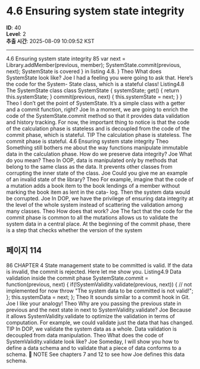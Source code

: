 # 4.6 Ensuring system state integrity

**ID**: 40  
**Level**: 2  
**추출 시간**: 2025-08-09 10:09:52 KST

---

4.6 Ensuring system state integrity 85
var next = Library.addMember(previous, member);
SystemState.commit(previous, next);
SystemState is covered
}
in listing 4.8.
}
Theo What does SystemState look like?
Joe I had a feeling you were going to ask that. Here’s the code for the System-
State class, which is a stateful class!
Listing4.8 The SystemState class
class SystemState {
systemState;
get() {
return this.systemState;
}
commit(previous, next) {
this.systemState = next;
}
}
Theo I don’t get the point of SystemState. It’s a simple class with a getter and a
commit function, right?
Joe In a moment, we are going to enrich the code of the SystemState.commit
method so that it provides data validation and history tracking. For now, the
important thing to notice is that the code of the calculation phase is stateless
and is decoupled from the code of the commit phase, which is stateful.
TIP The calculation phase is stateless. The commit phase is stateful.
4.6 Ensuring system state integrity
Theo Something still bothers me about the way functions manipulate immutable
data in the calculation phase. How do we preserve data integrity?
Joe What do you mean?
Theo In OOP, data is manipulated only by methods that belong to the same class as
the data. It prevents other classes from corrupting the inner state of the class.
Joe Could you give me an example of an invalid state of the library?
Theo For example, imagine that the code of a mutation adds a book item to the
book lendings of a member without marking the book item as lent in the cata-
log. Then the system data would be corrupted.
Joe In DOP, we have the privilege of ensuring data integrity at the level of the
whole system instead of scattering the validation among many classes.
Theo How does that work?
Joe The fact that the code for the commit phase is common to all the mutations
allows us to validate the system data in a central place. At the beginning of the
commit phase, there is a step that checks whether the version of the system

## 페이지 114

86 CHAPTER 4 State management
state to be committed is valid. If the data is invalid, the commit is rejected.
Here let me show you.
Listing4.9 Data validation inside the commit phase
SystemState.commit = function(previous, next) {
if(!SystemValidity.validate(previous, next)) { // not implemented for now
throw "The system data to be committed is not valid!";
};
this.systemData = next;
};
Theo It sounds similar to a commit hook in Git.
Joe I like your analogy!
Theo Why are you passing the previous state in previous and the next state in next
to SystemValidity.validate?
Joe Because it allows SystemValidity.validate to optimize the validation in
terms of computation. For example, we could validate just the data that has
changed.
TIP In DOP, we validate the system data as a whole. Data validation is decoupled
from data manipulation.
Theo What does the code of SystemValidity.validate look like?
Joe Someday, I will show you how to define a data schema and to validate that a
piece of data conforms to a schema.
 NOTE See chapters 7 and 12 to see how Joe defines this data schema.
